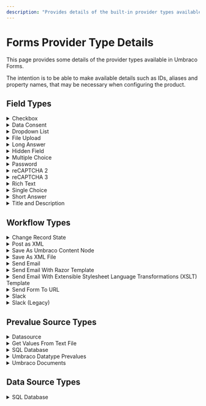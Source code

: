 ```yaml
---
description: "Provides details of the built-in provider types available with Umbraco Forms"
---
```


# Forms Provider Type Details

This page provides some details of the provider types available in Umbraco Forms.

The intention is to be able to make available details such as IDs, aliases and property names, that may be necessary when configuring the product.

## Field Types

<details>

<summary>Checkbox</summary>

**ID:** `D5C0C390-AE9A-11DE-A69E-666455D89593`

**Alias:** `checkbox`

**Settings:**

* `DefaultValue`

</details>

<details>

<summary>Data Consent</summary>

**ID:** `A72C9DF9-3847-47CF-AFB8-B86773FD12CD`

**Alias:** `dataConsent`

**Settings:**

* `AcceptCopy`
* `ShowLabel`

</details>

<details>

<summary>Dropdown List</summary>

**ID:** `0DD29D42-A6A5-11DE-A2F2-222256D89593`

**Alias:** `dropdown`

**Settings:**

* `DefaultValue`
* `AllowMultipleSelections`
* `ShowLabel`
* `AutocompleteAttribute`
* `SelectPrompt`

</details>

<details>

<summary>File Upload</summary>

**ID:** `84A17CF8-B711-46a6-9840-0E4A072AD000`

**Alias:** `fileUpload`

</details>

<details>

<summary>Long Answer</summary>

**ID:** `023F09AC-1445-4bcb-B8FA-AB49F33BD046`

**Alias:** `longAnswer`

**Settings:**

* `DefaultValue`
* `Placeholder`
* `ShowLabel`
* `AutocompleteAttribute`
* `NumberOfRows`
* `MaximumLength`

</details>

<details>

<summary>Hidden Field</summary>

**ID:** `DA206CAE-1C52-434E-B21A-4A7C198AF877`

**Alias:** `hidden`

**Settings:**

* `DefaultValue`

</details>

<details>

<summary>Multiple Choice</summary>

**ID:** `FAB43F20-A6BF-11DE-A28F-9B5755D89593`

**Alias:** `multipleChoice`

**Settings:**

* `DefaultValue`
* `ShowLabel`

</details>

<details>

<summary>Password</summary>

**ID:** `FB37BC60-D41E-11DE-AEAE-37C155D89593`

**Alias:** `password`

**Settings:**

* `Placeholder`

</details>

<details>

<summary>reCAPTCHA 2</summary>

**ID:** `B69DEAEB-ED75-4DC9-BFB8-D036BF9D3730`

**Alias:** `recaptcha2`

**Settings:**

* `Theme`
* `Size`
* `ErrorMessage`

</details>

<details>

<summary>reCAPTCHA 3</summary>

**ID:** `663AA19B-423D-4F38-A1D6-C840C926EF86`

**Alias:** `recaptcha3`

**Settings:**

* `ScoreThreshold`
* `ErrorMessage`
* `SaveScore`

</details>

<details>

<summary>Rich Text</summary>

**ID:** `1F8D45F8-76E6-4550-A0F5-9637B8454619`

**Alias:** `richText`

**Settings:**

* `Html`
* `ShowLabel`

</details>

<details>

<summary>Single Choice</summary>

**ID:** `903DF9B0-A78C-11DE-9FC1-DB7A56D89593`

**Alias:** `singleChoice`

**Settings:**

* `DefaultValue`
* `ShowLabel`

</details>

<details>

<summary>Short Answer</summary>

**ID:** `3F92E01B-29E2-4a30-BF33-9DF5580ED52C`

**Alias:** `shortAnswer`

**Settings:**

* `DefaultValue`
* `Placeholder`
* `ShowLabel`
* `MaximumLength`
* `FieldType`
* `AutocompleteAttribute`

</details>

<details>

<summary>Title and Description</summary>

**ID:** `e3fbf6c4-f46c-495e-aff8-4b3c227b4a98`

**Alias:** `titleAndDescription`

**Settings:**

* `CaptionTag`
* `Caption`
* `BodyText`
* `ShowLabel`

</details>

## Workflow Types

<details>

<summary>Change Record State</summary>

**ID:** `4C40A092-0CB5-481d-96A7-A02D8E7CDB2F`

**Alias:** `changeRecordState`

**Settings:**

* `Words`
* `Action`

</details>

<details>

<summary>Post as XML</summary>

**ID:** `470EEB3A-CB15-4b08-9FC0-A2F091583332`

**Alias:** `postAsXml`

**Settings:**

* `Url`
* `Method`
* `XsltFile`
* `Fields`
* `Username`
* `Password`

</details>

<details>

<summary>Save As Umbraco Content Node</summary>

**ID:** `89FB1E31-9F36-4e08-9D1B-AF1180D340DB`

**Alias:** `saveAsUmbracoContentNode`

**Settings:**

* `Fields`
* `Publish`
* `RootNode`

</details>

<details>

<summary>Save As XML File</summary>

**ID:** `9CC5854D-61A2-48f6-9F4A-8F3BDFAFB521`

**Alias:** `saveAsAnXmlFile`

**Settings:**

* `Path`
* `Extension`
* `XsltFile`

</details>

<details>

<summary>Send Email</summary>

**ID:** `E96BADD7-05BE-4978-B8D9-B3D733DE70A5`

**Alias:** `sendEmail`

**Settings:**

* `Email`
* `CcEmail`
* `BccEmail`
* `SenderEmail`
* `ReplyToEmail`
* `Subject`
* `Message`
* `Attachment`

</details>

<details>

<summary>Send Email With Razor Template</summary>

**ID:** `17c61629-d984-4e86-b43b-a8407b3efea9`

**Alias:** `sendEmailWithRazorTemplate`

**Settings:**

* `Email`
* `CcEmail`
* `BccEmail`
* `SenderEmail`
* `ReplyToEmail`
* `Subject`
* `RazorViewFilePath`
* `Attachment`

</details>

<details>

<summary>Send Email With Extensible Stylesheet Language Transformations (XSLT) Template</summary>

**ID:** `616edfeb-badf-414b-89dc-d8655eb85998`

**Alias:** `sendEmailWithXsltTemplate`

**Settings:**

* `Email`
* `CcEmail`
* `BccEmail`
* `SenderEmail`
* `ReplyToEmail`
* `Subject`
* `XsltFile`

</details>

<details>

<summary>Send Form To URL</summary>

**ID:** `FD02C929-4E7D-4f90-B9FA-13D074A76688`

**Alias:** `sendFormToUrl`

**Settings:**

* `Url`
* `Method`
* `StandardFields`
* `Fields`
* `Username`
* `Password`

</details>

<details>

<summary>Slack</summary>

**ID:** `bc52ab28-d3ff-42ee-af75-a5d49be83040`

**Alias:** `slack`

**Settings:**

* `WebhookUrl`

</details>

<details>

<summary>Slack (Legacy)</summary>

**ID:** `ccbfb0d5-adaa-4729-8b4c-4bb439dc0202`

**Alias:** `slackLegacy`

**Settings:**

* `Token`
* `Channel`
* `Username`
* `AvatarUrl`

</details>

## Prevalue Source Types

<details>

<summary>Datasource</summary>

**ID:** `cc9f9b2a-a746-11de-9e17-681b56d89593`

**Alias:** `dataSource`

</details>

<details>

<summary>Get Values From Text File</summary>

**ID:** `35C2053E-CBF7-4793-B27C-6E97B7671A2D`

**Alias:** `getValuesFromTextFile`

**Settings:**

* `TextFile`

</details>

<details>

<summary>SQL Database</summary>

**ID:** `F1F5BD4D-E6AE-44ed-86CB-97661E4660B2`

**Alias:** `sqlDatabase`

**Settings:**

* `Connection`
* `ConnectionString`
* `Table`
* `KeyColumn`
* `ValueColumn`
* `CaptionColumn`

</details>

<details>

<summary>Umbraco Datatype Prevalues</summary>

**ID:** `EA773CAF-FEF2-491B-B5B7-6A3552B1A0E2`

**Alias:** `umbracoDataTypePreValues`

**Settings:**

* `DataTypeId`

</details>

<details>

<summary>Umbraco Documents</summary>

**ID:** `de996870-c45a-11de-8a39-0800200c9a66`

**Alias:** `umbracoDocuments`

**Settings:**

* `RootNode`
* `UseCurrentPage`
* `DocType`
* `ValueField`
* `ListGrandChildren`
* `OrderBy`

</details>

## Data Source Types

<details>

<summary>SQL Database</summary>

**ID:** `F19506F3-EFEA-4b13-A308-89348F69DF91`

**Alias:** `sqlDatabase`

**Settings:**

* `Connection`
* `Table`

</details>
